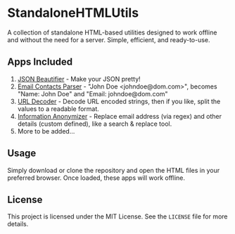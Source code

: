 # StandaloneHTMLUtils

A collection of standalone HTML-based utilities designed to work offline and without the need for a server. Simple, efficient, and ready-to-use.

## Apps Included

1. [JSON Beautifier](https://htmlpreview.github.io/?https://raw.githubusercontent.com/msaifuddin/StandaloneHTMLUtils/main/json_beautifier.html) - Make your JSON pretty!
2. [Email Contacts Parser](https://htmlpreview.github.io/?https://raw.githubusercontent.com/msaifuddin/StandaloneHTMLUtils/main/email_contacts_parser.html) - "John Doe <johndoe<area>@dom.com>", becomes "Name: John Doe" and "Email: johndoe<area>@dom.com"
3. [URL Decoder](https://htmlpreview.github.io/?https://raw.githubusercontent.com/msaifuddin/StandaloneHTMLUtils/main/URL_decoder.html) - Decode URL encoded strings, then if you like, split the values to a readable format.
4. [Information Anonymizer](https://htmlpreview.github.io/?https://raw.githubusercontent.com/msaifuddin/StandaloneHTMLUtils/main/redact.html) - Replace email address (via regex) and other details (custom defined), like a search & replace tool.
5. More to be added...

## Usage

Simply download or clone the repository and open the HTML files in your preferred browser. Once loaded, these apps will work offline.

## License

This project is licensed under the MIT License. See the `LICENSE` file for more details.

